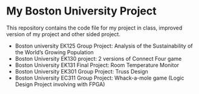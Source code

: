 # My Boston University Project

This repository contains the code file for my project in class, improved version of my project and other sided project.

- Boston university EK125 Group Project: Analysis of the Sustainability of the World’s Growing Population
- Boston University EK130 project: 2 versions of Connect Four game
- Boston University EK131 Final Project: Room Temperature Monitor 
- Boston University EK301 Group Project: Truss Design
- Boston University EC311 Group Project: Whack-a-mole game (Logic Design Project involving with FPGA)
